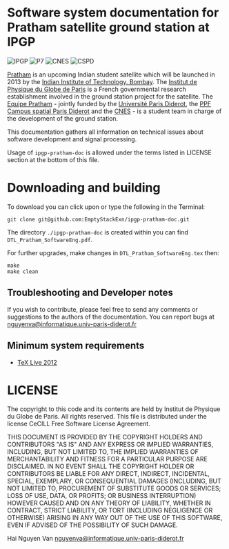 Software system documentation for Pratham satellite ground station at IPGP
==============

![IPGP](http://s10.postimage.org/fcvyrd0f9/Logo_IPGP.png) ![P7](http://www.liafa.jussieu.fr/~lmagnin/images/Logo_Paris7.png) ![CNES](http://s11.postimage.org/dtmbxhb9d/Logo_cnes.jpg) ![CSPD](http://s10.postimage.org/6d55ce8h1/logo_cspd.gif)

[Pratham](http://www.aero.iitb.ac.in/pratham/) is an upcoming Indian student satellite which will be launched in 2013 by the [Indian Institute of Technology, Bombay](http://www.iitb.ac.in/). The [Institut de Physique du Globe de Paris](http://ipgp.fr/) is a French governmental research establishment involved in the ground station project for the satellite. The [Equipe Pratham](http://spacecampus-paris.eu/index.php?option=com_content&view=article&id=87&Itemid=87&lang=fr) - jointly funded by the [Université Paris Diderot](http://www.univ-paris-diderot.fr), the [PPF Campus spatial Paris Diderot](http://www.campusspatial-paris.fr/) and the [CNES](http://www.cnes.fr) - is a student team in charge of the development of the ground station.

This documentation gathers all information on technical issues about software development and signal processing.

Usage of `ipgp-pratham-doc` is allowed under the terms listed in LICENSE section at the bottom of this file.


Downloading and building
=============

To download you can click upon or type the following in the Terminal:

	git clone git@github.com:EmptyStackExn/ipgp-pratham-doc.git

The directory `./ipgp-pratham-doc` is created within you can find `DTL_Pratham_SoftwareEng.pdf`.

For further upgrades, make changes in `DTL_Pratham_SoftwareEng.tex` then:

	make
	make clean

Troubleshooting and Developer notes
---------------

If you wish to contribute, please feel free to send any comments or suggestions to the authors of the documentation. You can report bugs at <nguyenva@informatique.univ-paris-diderot.fr>


Minimum system requirements
---------------------------

- [TeX Live 2012](http://www.tug.org/texlive/)

LICENSE
=======

The copyright to this code and its contents are held by Institut de Physique du Globe de Paris. All rights reserved. This file is distributed under the license CeCILL Free Software License Agreement.

THIS DOCUMENT IS PROVIDED BY THE COPYRIGHT HOLDERS AND CONTRIBUTORS "AS IS" AND ANY EXPRESS OR IMPLIED WARRANTIES, INCLUDING, BUT NOT LIMITED TO, THE IMPLIED WARRANTIES OF MERCHANTABILITY AND FITNESS FOR A PARTICULAR PURPOSE ARE DISCLAIMED. IN NO EVENT SHALL THE COPYRIGHT HOLDER OR CONTRIBUTORS BE LIABLE FOR ANY DIRECT, INDIRECT, INCIDENTAL, SPECIAL, EXEMPLARY, OR CONSEQUENTIAL DAMAGES (INCLUDING, BUT NOT LIMITED TO, PROCUREMENT OF SUBSTITUTE GOODS OR SERVICES; LOSS OF USE, DATA, OR PROFITS; OR BUSINESS INTERRUPTION) HOWEVER CAUSED AND ON ANY THEORY OF LIABILITY, WHETHER IN CONTRACT, STRICT LIABILITY, OR TORT (INCLUDING NEGLIGENCE OR OTHERWISE) ARISING IN ANY WAY OUT OF THE USE OF THIS SOFTWARE, EVEN IF ADVISED OF THE POSSIBILITY OF SUCH DAMAGE.

Hai Nguyen Van <nguyenva@informatique.univ-paris-diderot.fr>

